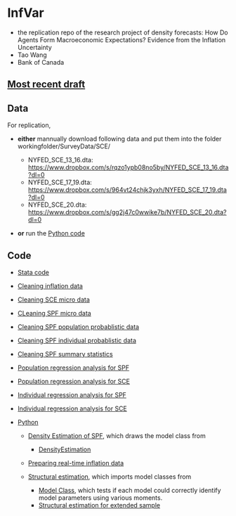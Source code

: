 # InfVar 

- the replication repo of the research project of density forecasts: How Do Agents Form Macroeconomic Expectations? Evidence from the Inflation Uncertainty
- Tao Wang
- Bank of Canada 

## [Most recent draft](/InfVar.pdf)
## Data 

For replication, 
- __either__ mannually download following data and put them into the folder workingfolder/SurveyData/SCE/
    - NYFED_SCE_13_16.dta: https://www.dropbox.com/s/rqzo1ypb08no5by/NYFED_SCE_13_16.dta?dl=0 
    - NYFED_SCE_17_19.dta: https://www.dropbox.com/s/964vt24chjk3yxh/NYFED_SCE_17_19.dta?dl=0 
    - NYFED_SCE_20.dta: https://www.dropbox.com/s/gg2j47c0wwike7b/NYFED_SCE_20.dta?dl=0 

- __or__ run the [Python code](/workingfolder/python/DownloadSCE.ipynb)

## Code

- [Stata code](/workingfolder/DoFile)
 - [Cleaning inflation data](/workingfolder/DoFile/Step00_InflationData.do)
 - [Cleaning SCE micro data](/workingfolder/DoFile/Step01_CleaningSCE%26hist.do)
 - [CLeaning SPF micro data](/workingfolder/DoFile/Step02_CleaningSPF.do)
 - [Cleaning SPF population probablistic data](/workingfolder/DoFile/Step02b_CleaningSPF_Prob.do)
 - [Cleaning SPF individual probablistic data](/workingfolder/DoFile/Step02c_CleaningSPF_IndProb.do)
 - [Cleaning SPF summary statistics](/workingfolder/DoFile/Step02d_CleaningSPFSumStat_IndDst.do)
 - [Population regression analysis for SPF](/workingfolder/DoFile/Step03a_PopAnalysisQ.do)
 - [Population regression analysis for SCE](/workingfolder/DoFile/Step03b_PopAnalysisSCEM.do)
 - [Individual regression analysis for SPF](/workingfolder/DoFile/Step05a_IndSPFAnalysis.do)
 - [Individual regression analysis for SCE](/workingfolder/DoFile/Step05b_IndSCEAnalyais.do)

- [Python](/workingfolder/python)
  - [Density Estimation of SPF](/workingfolder/python/DoDensityEst.ipynb), which draws the model class from 
     - [DensityEstimation](/workingfolder/python/DensityEst.py)

  - [Preparing real-time inflation data](/workingfolder/python/RealTimeDataAnalytics.ipynb)
  
  - [Structural estimation](/workingfolder/python/DoSMMEst.ipynb), which imports model classes from 
     - [Model Class](/workingfolder/python/SMMEst.ipynb), which tests if each model could correctly identify model parameters using various moments. 
    - [Structural estimation for extended sample](/workingfolder/python/DoSMMEst-after2022.ipynb)
   

```python

```
